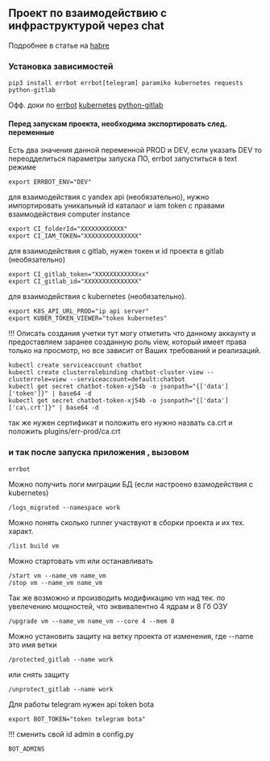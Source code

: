 ## Проект по взаимодействию с инфраструктурой через chat 

Подробнее в статье на [habre](https://habr.com/ru/companies/southbridge/articles/577662/)

### Установка зависимостей 

```
pip3 install errbot errbot[telegram] paramiko kubernetes requests python-gitlab
```

Офф. доки по 
[errbot](https://errbot.readthedocs.io/en/latest/)
[kubernetes](https://github.com/kubernetes-client/python)
[python-gitlab](https://python-gitlab.readthedocs.io/en/stable/)

#### Перед запускам проекта, необходима экспортировать след. переменные 

Есть два значения данной переменной PROD и DEV, если указать DEV то переодделиться параметры запуска ПО, errbot запуститься в text режиме 
```
export ERRBOT_ENV="DEV"
```

для взаимодействия с yandex api (необязательно), нужно импортировать уникальный id каталаог и iam token c правами взаимодействия computer instance 
```
export CI_folderId="XXXXXXXXXXXX"
export CI_IAM_TOKEN="XXXXXXXXXXXXXXX"
```

для взаимодействия с gitlab, нужен токен и id проекта в gitlab (необязательно)
```
export CI_gitlab_token="XXXXXXXXXXXXxx"
export CI_gitlab_id="XXXXXXXXXXXXXXX"
```

для взаимодействия с kubernetes (необязательно). 
```
export K8S_API_URL_PROD="ip api server"
export KUBER_TOKEN_VIEWER="token kubernetes" 
```
!!! Описать создания учетки 
тут могу отметить что данному аккаунту и предоставляем заранее созданную роль view, который имеет права только на просмотр, но все зависит от Ваших требований и реализаций.  
```
kubectl create serviceaccount chatbot
kubectl create clusterrolebinding chatbot-cluster-view --clusterrole=view --serviceaccount=default:chatbot
kubectl get secret chatbot-token-xj54b -o jsonpath="{['data']['token']}" | base64 -d
kubectl get secret chatbot-token-xj54b -o jsonpath="{['data']['ca\.crt']}" | base64 -d
```


так же нужен сертификат и положить его нужно назвать ca.crt и положить plugins/err-prod/ca.crt

### и так после запуска приложения , вызовом
```
errbot
```

Можно получить логи миграции БД (если настроено взамодействия с kubernetes)
```
/logs_migrated --namespace work
```

Можно понять сколько runner участвуют в сборки проекта и их тех. характ.
```
/list build vm
```
Можно стартовать vm или останавливать
```
/start vm --name_vm name_vm
/stop vm --name_vm name_vm
```

Так же возможно и производить модификацию vm над тек. по увелечению мощностей, что эквивалентно 4 ядрам и 8 Гб ОЗУ 
```
/upgrade vm --name_vm name_vm --core 4 --mem 8
```

Можно установить защиту на ветку проекта от изменения, где --name это имя ветки 
```
/protected_gitlab --name work  
```
или снять защиту
```
/unprotect_gitlab --name work 
```


Для работы telegram нужен api token bota
```
export BOT_TOKEN="token telegram bota"
```

!!! сменить свой id admin в config.py 
```
BOT_ADMINS
```
